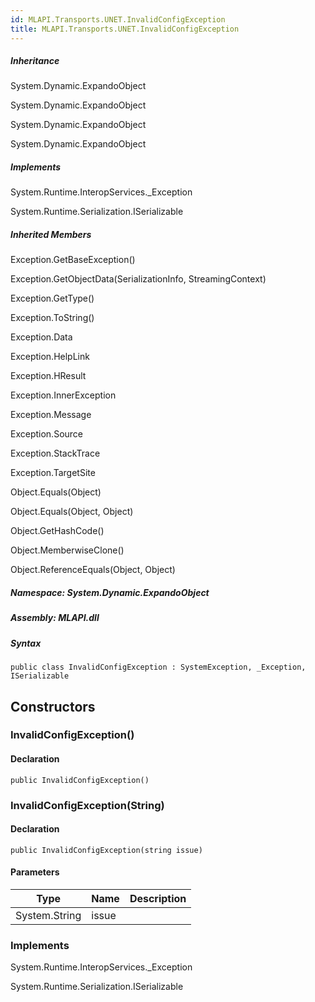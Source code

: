 ```yaml
---  
id: MLAPI.Transports.UNET.InvalidConfigException  
title: MLAPI.Transports.UNET.InvalidConfigException  
---
```


<div class="markdown level0 summary">

</div>

<div class="markdown level0 conceptual">

</div>

<div class="inheritance">

##### Inheritance

<div class="level0">

System.Dynamic.ExpandoObject

</div>

<div class="level1">

System.Dynamic.ExpandoObject

</div>

<div class="level2">

System.Dynamic.ExpandoObject

</div>

<div class="level3">

System.Dynamic.ExpandoObject

</div>

</div>

<div classs="implements">

##### Implements

<div>

System.Runtime.InteropServices.\_Exception

</div>

<div>

System.Runtime.Serialization.ISerializable

</div>

</div>

<div class="inheritedMembers">

##### Inherited Members

<div>

Exception.GetBaseException()

</div>

<div>

Exception.GetObjectData(SerializationInfo, StreamingContext)

</div>

<div>

Exception.GetType()

</div>

<div>

Exception.ToString()

</div>

<div>

Exception.Data

</div>

<div>

Exception.HelpLink

</div>

<div>

Exception.HResult

</div>

<div>

Exception.InnerException

</div>

<div>

Exception.Message

</div>

<div>

Exception.Source

</div>

<div>

Exception.StackTrace

</div>

<div>

Exception.TargetSite

</div>

<div>

Object.Equals(Object)

</div>

<div>

Object.Equals(Object, Object)

</div>

<div>

Object.GetHashCode()

</div>

<div>

Object.MemberwiseClone()

</div>

<div>

Object.ReferenceEquals(Object, Object)

</div>

</div>

##### **Namespace**: System.Dynamic.ExpandoObject

##### **Assembly**: MLAPI.dll

##### Syntax

    public class InvalidConfigException : SystemException, _Exception, ISerializable

## Constructors 

### InvalidConfigException()

<div class="markdown level1 summary">

</div>

<div class="markdown level1 conceptual">

</div>

#### Declaration

    public InvalidConfigException()

### InvalidConfigException(String)

<div class="markdown level1 summary">

</div>

<div class="markdown level1 conceptual">

</div>

#### Declaration

    public InvalidConfigException(string issue)

#### Parameters

| Type          | Name  | Description |
|---------------|-------|-------------|
| System.String | issue |             |

### Implements

<div>

System.Runtime.InteropServices.\_Exception

</div>

<div>

System.Runtime.Serialization.ISerializable

</div>
